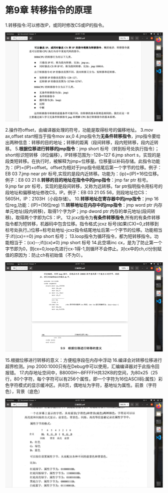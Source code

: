 # 第9章 转移指令的原理

1.转移指令:可以修改IP，或同时修改CS或IP的指令。

<div><img src="branchInstruction.png"></div>

2.操作符offset，由编译器处理的符号，功能是取得标号的偏移地址。
3.mov ax,offset start相当于指令mov ax,0
4.jmp指令为**无条件转移指令**，jmp指令要给出两种信息：转移的目的地址；转移的距离（段间转移，段内短转移，段内近转移。
5.**根据位移进行转移的jmp指令**：jmp short 标号（转到标号处执行指令）；short标识短转移（8位偏移），IP转移范围为:-128~127
6.jmp short s，实现的是段类短转移。在执行时，被解释为jmp+位移量。位移量以补码存储。此指令功能为：(IP)=(IP)+offset。offset为相对于jmp指令结尾后第一个字节的位移。例子：EB 03
7.jmp near ptr 标号,实现的是段内近转移。功能为：(ip)=(IP)+16位位移。例子：E8 03 21
8.**转移的目的地址在指令中的jmp指令**：jmp far ptr 标号。
9.jmp far ptr 标号，实现的是段间转移，又称为远转移。far ptr指明指令用标号的段地址和偏移地址修改CS，IP。例子：EB 03 21 05 56，则段地址位CS：5605H，IP：2103H（小段存储）。
10.**转移地址在寄存器中的jmp指令**：jmp 16位reg,功能：(IP)=(16位reg)
11.**转移地址在内存中的jmp指令**：jmp word ptr 内存单元地址(段内转移)，取得1个字为IP；jmp dword ptr 内存的单元地址(段间转移)，取得两个字即为CS：IP。
12.jcxz指令为**有条件转移指令**,所有的有条件转移指令都为短转移，机器码中包含位移。指令格式:jcxz 标号(如果(CX)=0,z转移到标号处执行。)位移=标号处地址-jcxz指令结尾地址后第一个字节的位移。功能相当于:if((cx)==0) jmp short 标号；
13.loop指令为循环指令，都为短转移指令。功能相当于：(cx)--;if((cx)$\neq$0) jmp short 标号
14.此空填inc cx，是为了防止第一个字节即为0，则cx=0,loop先进行cx-1得-1,则循环不会停止。对cx中的ch,cl分别赋值的原因为：防止ch有初始值（不为0）。

<div><img src="loopJmp.png"></div>

15.根据位移进行转移的意义：方便程序段在内存中浮动
16.编译会对转移位移进行超界检测。jmp 2000:1000只有在Debug中可以使用，汇编编译器对于此指令回报错。
17.内存地址空间中，B8000H～BFFFFH共32KB的空间，为80x25（25行，80个字符，每个字符可以有256个属性，即一个字符为16位ASCII码:属性）彩色字符模式的显示缓冲区。共8页，偶地址为字符，基地址为属性。前景（字符色），背景（底色）

<div><img src="color.png"></div>
